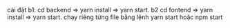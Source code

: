 cài đặt 
b1: cd backend => yarn install => yarn start.
b2 cd fontend => yarn install => yarn start.
chạy riêng từng file bằng lệnh yarn start hoặc npm start

